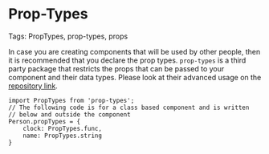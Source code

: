 # Prop-Types

Tags: PropTypes, prop-types, props

In case you are creating components that will be used by other people, then it is recommended that you declare the prop types. `prop-types` is a third party package that restricts the props that can be passed to your component and their data types. Please look at their advanced usage on the [repository link](https://www.npmjs.com/package/prop-types).

    import PropTypes from 'prop-types';
    // The following code is for a class based component and is written 
    // below and outside the component
    Person.propTypes = {
    	clock: PropTypes.func,
    	name: PropTypes.string
    }